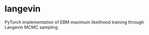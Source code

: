 # langevin
PyTorch implementation of EBM maximum likelihood training through Langevin MCMC sampling

